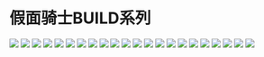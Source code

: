 # 假面骑士BUILD系列

![](https://toei-hero.com/sugotoku/contents/gallery/MR2017-001/MR2017-001\_wxga.jpg) ![](https://toei-hero.com/sugotoku/contents/gallery/MR2017-002/MR2017-002\_wxga.jpg) ![](https://toei-hero.com/sugotoku/contents/gallery/MR2017-003/MR2017-003\_wxga.jpg) ![](https://toei-hero.com/sugotoku/contents/gallery/MR2017-004/MR2017-004\_wxga.jpg) ![](https://toei-hero.com/sugotoku/contents/gallery/MR2017-005/MR2017-005\_wxga.jpg) ![](https://toei-hero.com/sugotoku/contents/gallery/MR2017-006/MR2017-006\_wxga.jpg)
![](https://toei-hero.com/sugotoku/contents/gallery/MR2017-007/MR2017-007\_wxga.jpg) ![](https://toei-hero.com/sugotoku/contents/gallery/MR2017-008/MR2017-008\_wxga.jpg) ![](https://toei-hero.com/sugotoku/contents/gallery/MR2017-009/MR2017-009\_wxga.jpg) ![](https://toei-hero.com/sugotoku/contents/gallery/MR2017-010/MR2017-010\_wxga.jpg) ![](https://toei-hero.com/sugotoku/contents/gallery/MR2017-011/MR2017-011\_wxga.jpg) ![](https://toei-hero.com/sugotoku/contents/gallery/MR2017-012/MR2017-012\_wxga.jpg)
![](https://toei-hero.com/sugotoku/contents/gallery/MR2017-013/MR2017-013\_wxga.jpg) ![](https://toei-hero.com/sugotoku/contents/gallery/MR2017-014/MR2017-014\_wxga.jpg) ![](https://toei-hero.com/sugotoku/contents/gallery/MR2017-015/MR2017-015\_wxga.jpg) ![](https://toei-hero.com/sugotoku/contents/gallery/MR2017-016/MR2017-016\_wxga.jpg) ![](https://toei-hero.com/sugotoku/contents/gallery/MR2017-017/MR2017-017\_wxga.jpg) ![](https://toei-hero.com/sugotoku/contents/gallery/MR2017-018/MR2017-018\_wxga.jpg)
![](https://toei-hero.com/sugotoku/contents/gallery/MR2017-019/MR2017-019\_wxga.jpg) ![](https://toei-hero.com/sugotoku/contents/gallery/MR2017-020/MR2017-020\_wxga.jpg) ![](https://toei-hero.com/sugotoku/contents/gallery/MR2017-021/MR2017-021\_wxga.jpg) ![](https://toei-hero.com/sugotoku/contents/gallery/MR2017-022/MR2017-022\_wxga.jpg)
